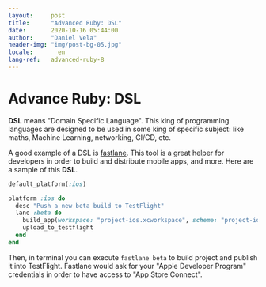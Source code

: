 ```yaml
---
layout:     post
title:      "Advanced Ruby: DSL"
date:       2020-10-16 05:44:00
author:     "Daniel Vela"
header-img: "img/post-bg-05.jpg"
locale:       en
lang-ref:   advanced-ruby-8
---
```


# Advance Ruby: DSL

**DSL** means "Domain Specific Language". This king of programming languages are designed to be used in some king of specific subject: like maths, Machine Learning, networking, CI/CD, etc. 

A good example of a DSL is [fastlane](https://fastlane.tools). This tool is a great helper for developers in order to build and distribute mobile apps, and more. Here are a sample of this **DSL**.

```ruby
default_platform(:ios)

platform :ios do
  desc "Push a new beta build to TestFlight"
  lane :beta do
    build_app(workspace: "project-ios.xcworkspace", scheme: "project-ios")
    upload_to_testflight
  end
end
```

Then, in terminal you can execute `fastlane beta` to build project and publish it into TestFlight. Fastlane would ask for your "Apple Developer Program" credentials in order to have access to "App Store Connect". 

